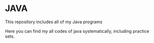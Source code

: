 # JAVA
This repository includes all of my Java programs
<tr>
  Here you can find my all codes of java systematically, including practice sets.
</tr>
